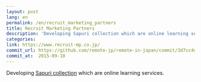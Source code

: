 ```yaml
---
layout: post
lang: en
permalink: /en/recruit_marketing_partners
title: Recruit Marketing Partners
description: 'Developing Sapuri collection which are online learning services.'
categories: 
link: https://www.recruit-mp.co.jp/
commit_url: https://github.com/remote-jp/remote-in-japan/commit/3d7cc4d10e1513b41d16775671b43fc58c5716aa
commit_at:  2015-09-10
---
```


<p>Developing <a href="https://www.recruit-mp.co.jp/service/sapuri.html">Sapuri collection</a> which are online learning services.</p>
